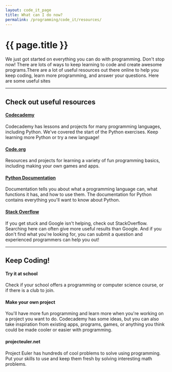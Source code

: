 ```yaml
---
layout: code_it_page
title: What can I do now?
permalink: /programming/code_it/resources/
---
```


# <i class="fa fa-laptop fa-fw fa-lg fa-left"></i>{{ page.title }}

We just got started on everything you can do with programming. Don't stop now! There are lots of ways to keep learning to code and create awesome programs.There are a lot of useful resources out there online to help you keep coding, learn more programming, and answer your questions. Here are some useful sites

---

## Check out useful resources

#### [Codecademy](http://www.codecademy.com/)
Codecademy has lessons and projects for many programming languages, including Python. We've covered the start of the Python exercises. Keep learning more Python or try a new language!

#### [Code.org](http://code.org/)
Resources and projects for learning a variety of fun programming basics, including making your own games and apps.

#### [Python Documentation](https://docs.python.org/2/)
Documentation tells you about what a programming language can, what functions it has, and how to use them. The documentation for Python contains everything you'll want to know about Python.

#### [Stack Overflow](http://stackoverflow.com/)
If you get stuck and Google isn't helping, check out StackOverflow. Searching here can often give more useful results than Google. And if you don't find what you're looking for, you can submit a question and experienced programmers can help you out!

---

## Keep Coding!

#### Try it at school
Check if your school offers a programming or computer science course, or if there is a club to join.

#### Make your own project
You'll have more fun programming and learn more when you're working on a project you want to do. Codecademy has some ideas, but you can also take inspiration from existing apps, programs, games, or anything you think could be made cooler or easier with programming.

#### projecteuler.net
Project Euler has hundreds of cool problems to solve using programming. Put your skills to use and keep them fresh by solving interesting math problems.